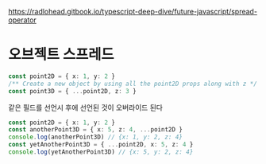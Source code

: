 https://radlohead.gitbook.io/typescript-deep-dive/future-javascript/spread-operator

# 오브젝트 스프레드

```typescript
const point2D = { x: 1, y: 2 }
/** Create a new object by using all the point2D props along with z */
const point3D = { ...point2D, z: 3 }
```

같은 필드를 선언시 후에 선언된 것이 오버라이드 된다
```typescript
const point2D = { x: 1, y: 2 }
const anotherPoint3D = { x: 5, z: 4, ...point2D }
console.log(anotherPoint3D) // {x: 1, y: 2, z: 4}
const yetAnotherPoint3D = { ...point2D, x: 5, z: 4 }
console.log(yetAnotherPoint3D) // {x: 5, y: 2, z: 4}

```
